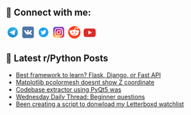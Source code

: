 ## 🔎 Connect with me:
[<img src="https://github.com/bullbesh/bullbesh/blob/main/images/Telegram.png" width="32" height="32" />](https://t.me/bullbesh)
[<img src="https://github.com/bullbesh/bullbesh/blob/main/images/VK.png" width="32" height="32" />](https://vk.com/bullbesh)
[<img src="https://github.com/bullbesh/bullbesh/blob/main/images/Twitter.png" width="32" height="32" />](https://twitter.com/bullbesh1)
[<img src="https://github.com/bullbesh/bullbesh/blob/main/images/Instagram.png" width="32" height="32" />](https://www.instagram.com/bullbesh)
[<img src="https://github.com/bullbesh/bullbesh/blob/main/images/Reddit.png" width="32" height="32" />](https://www.reddit.com/user/bullbesh)
[<img src="https://github.com/bullbesh/bullbesh/blob/main/images/YouTube.png" width="32" height="32" />](https://www.youtube.com/channel/UCtfjRs6uzgq5mfm8S06WTcg)

## 📕 Latest r/Python Posts
<!-- BLOG-POST-LIST:START -->
- [Best framework to learn? Flask, Django, or Fast API](https://www.reddit.com/r/Python/comments/1kbcz7a/best_framework_to_learn_flask_django_or_fast_api/)
- [Matplotlib pcolormesh doesnt show Z coordinate](https://www.reddit.com/r/Python/comments/1kbctt2/matplotlib_pcolormesh_doesnt_show_z_coordinate/)
- [Codebase extractor using PyQt5 was](https://www.reddit.com/r/Python/comments/1kb8pnd/codebase_extractor_using_pyqt5_was/)
- [Wednesday Daily Thread: Beginner questions](https://www.reddit.com/r/Python/comments/1kb2vim/wednesday_daily_thread_beginner_questions/)
- [Been creating a script to donwload my Letterboxd watchlist](https://www.reddit.com/r/Python/comments/1kb2n71/been_creating_a_script_to_donwload_my_letterboxd/)
<!-- BLOG-POST-LIST:END -->
